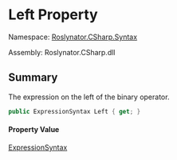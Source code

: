 # Left Property

Namespace: [Roslynator.CSharp.Syntax](../../README.md)

Assembly: Roslynator\.CSharp\.dll

## Summary

The expression on the left of the binary operator\.

```csharp
public ExpressionSyntax Left { get; }
```

#### Property Value

[ExpressionSyntax](https://docs.microsoft.com/en-us/dotnet/api/microsoft.codeanalysis.csharp.syntax.expressionsyntax)


